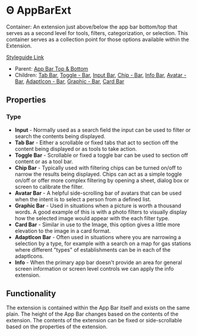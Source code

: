 # Θ AppBarExt

Container: An extension just above/below the app bar bottom/top that serves as a second level for tools, filters, categorization, or selection. This container serves as a collection point for those options available within the Extension.

[Styleguide Link](https://zpl.io/VOLqdEL)

* Parent: [App Bar Top & Bottom](./)
* Children: [Tab Bar](../tab-bar.md), [Toggle - Bar](../../overview/toggle/toggle-bar.md), [Input Bar](broken-reference), [Chip - Bar](../../overview/chip/chip-bar.md), [Info Bar](broken-reference), [Avatar - Bar](../../overview/avatar/avatar-bar.md), [AdaptIcon - Bar](../../overview/adapticon/adapticon-bar.md), [Graphic - Bar](../../overview/graphic/graphic-bar.md), [Card Bar](../../ks-modules/card-view/card-bar.md)

## Properties

### Type

* **Input** - Normally used as a search field the input can be used to filter or search the contents being displayed.
* **Tab Bar** - Either a scrollable or fixed tabs that act to section off the content being displayed or as tools to take action.
* **Toggle Bar** - Scrollable or fixed a toggle bar can be used to section off content or as a tool bar.
* **Chip Bar** - Typically used with filtering chips can be turned on/off to narrow the results being displayed. Chips can act as a simple toggle on/off or offer more complex filtering by opening a sheet, dialog box or screen to calibrate the filter.
* **Avatar Bar** - A helpful side-scrolling bar of avatars that can be used when the intent is to select a person from a defined list.
* **Graphic Bar** - Used in situations when a picture is worth a thousand words. A good example of this is with a photo filters to visually display how the selected image would appear with the each filter type.
* **Card Bar** - Similar in use to the Image, this option gives a little more elevation to the image in a card format.
* **AdaptIcon Bar** - Often used in situations where you are narrowing a selection by a type, for example with a search on a map for gas stations where different "types" of establishments can be in each of the adaptIcons.
* **Info** - When the primary app bar doesn't provide an area for general screen information or screen level controls we can apply the info extension.

## Functionality

The extension is contained within the App Bar itself and exists on the same plain. The height of the App Bar changes based on the contents of the extension. The contents of the extension can be fixed or side-scrollable based on the properties of the extension.
